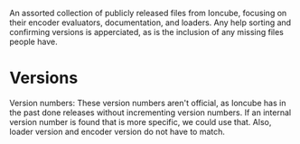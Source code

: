 An assorted collection of publicly released files from Ioncube, focusing on their encoder evaluators, documentation, and loaders.
Any help sorting and confirming versions is apperciated, as is the inclusion of any missing files people have.

Versions
========
Version numbers: These version numbers aren't official, as Ioncube has in the past done releases without incrementing version numbers.
If an internal version number is found that is more specific, we could use that.
Also, loader version and encoder version do not have to match.
